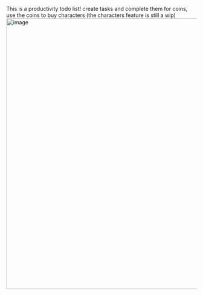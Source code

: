 This is a productivity todo list!
create tasks and complete them for coins, use the coins to buy characters (the characters feature is still a wip)
<img width="1178" height="715" alt="image" src="https://github.com/user-attachments/assets/14802aeb-d131-4b7a-9ead-e4e2ee150036" />
